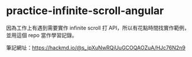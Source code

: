 # practice-infinite-scroll-angular

因為工作上有遇到需要實作 infinite scroll 打 API，所以有花點時間找實作範例，並用這個 repo
當作學習記錄。

筆記網址：https://hackmd.io/@s_jpXuNwRQiUuGCOQAOZuA/HJc76N2n9
